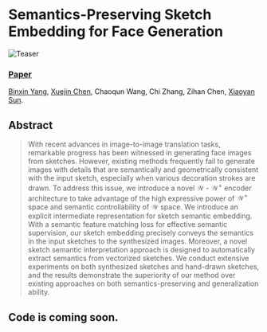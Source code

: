 # Semantics-Preserving Sketch Embedding for Face Generation
![Teaser](figure/teaser.jpg)
### [Paper](https://arxiv.org/abs/2211.13015) 
<!-- <br> -->
[Binxin Yang](https://orcid.org/0000-0003-4110-1986), [Xuejin Chen](http://staff.ustc.edu.cn/~xjchen99/), Chaoqun Wang, Chi Zhang, Zihan Chen, [Xiaoyan Sun](http://staff.ustc.edu.cn/~xysun720/).
<!-- <br> -->

## Abstract
>With recent advances in image-to-image translation tasks, remarkable progress has been witnessed in generating face images from sketches. However, existing methods frequently fail to generate images with details that are semantically and geometrically consistent with the input sketch, especially when various decoration strokes are drawn. To address this issue, we introduce a novel $\mathcal{W}$ - $\mathcal{W^+}$ encoder architecture to take advantage of the high expressive power of $\mathcal{W^+}$ space and semantic controllability of $\mathcal{W}$ space. We introduce an explicit intermediate representation for sketch semantic embedding. With a semantic feature matching loss for effective semantic supervision, our sketch embedding precisely conveys the semantics in the input sketches to the synthesized images. Moreover, a novel sketch semantic interpretation approach is designed to automatically extract semantics from vectorized sketches. We conduct extensive experiments on both synthesized sketches and hand-drawn sketches, and the results demonstrate the superiority of our method over existing approaches on both semantics-preserving and generalization ability.
>

## Code is coming soon.
